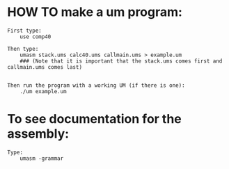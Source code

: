 # HOW TO make a um program:

    First type:
        use comp40

    Then type:
        umasm stack.ums calc40.ums callmain.ums > example.um
        ### (Note that it is important that the stack.ums comes first and callmain.ums comes last)


    Then run the program with a working UM (if there is one):
        ./um example.um


# To see documentation for the assembly:
    Type:
        umasm -grammar



